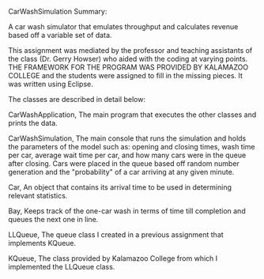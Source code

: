 CarWashSimulation Summary:

A car wash simulator that emulates throughput and calculates revenue based off a variable set of data.
 
This assignment was mediated by the professor and teaching assistants of the class (Dr. Gerry Howser) who aided with the coding at varying points. THE FRAMEWORK FOR THE PROGRAM WAS PROVIDED BY KALAMAZOO COLLEGE and the students were assigned to fill in the missing pieces. It was written using Eclipse.

The classes are described in detail below:

CarWashApplication,
The main program that executes the other classes and prints the data.

CarWashSimulation,
The main console that runs the simulation and holds the parameters of the model such as: opening and closing times, wash time per car, average wait time per car, and how many cars were in the queue after closing. Cars were placed in the queue based off random number generation and the "probability" of a car arriving at any given minute.

Car,
An object that contains its arrival time to be used in determining relevant statistics.

Bay,
Keeps track of the one-car wash in terms of time till completion and queues the next one in line.

LLQueue,
The queue class I created in a previous assignment that implements KQueue.

KQueue,
The class provided by Kalamazoo College from which I implemented the LLQueue class.
